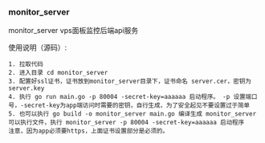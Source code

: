 ### monitor_server
monitor_server vps面板监控后端api服务

使用说明（源码）:
```shell
1. 拉取代码
2. 进入目录 cd monitor_server
3. 配置好ssl证书，证书放到monitor_server目录下，证书命名 server.cer，密钥为 server.key
4. 执行 go run main.go -p 80004 -secret-key=aaaaaa 启动程序。 -p 设置端口号，-secret-key为app端访问时需要的密钥，自行生成，为了安全起见不要设置过于简单
5. 也可以执行 go build -o monitor_server main.go 编译生成 monitor_server可以执行文件，执行 monitor_server -p 80004 -secret-key=aaaaaa 启动程序
注意，因为app必须要https，上面证书设置部分是必须的。

```
